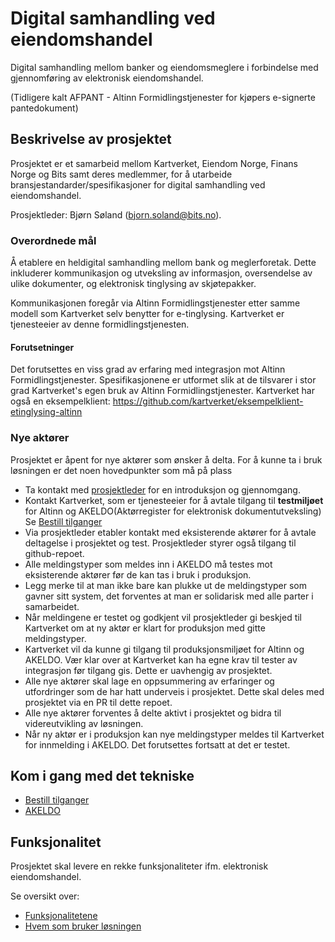 # Digital samhandling ved eiendomshandel 
Digital samhandling mellom banker og eiendomsmeglere i forbindelse med gjennomføring av elektronisk eiendomshandel.


(Tidligere kalt AFPANT - Altinn Formidlingstjenester for kjøpers e-signerte pantedokument)

## Beskrivelse av prosjektet
Prosjektet er et samarbeid mellom Kartverket, Eiendom Norge, Finans Norge og Bits samt deres medlemmer, for å utarbeide bransjestandarder/spesifikasjoner for digital samhandling ved eiendomshandel.

Prosjektleder: Bjørn Søland (bjorn.soland@bits.no).

### Overordnede mål
Å etablere en heldigital samhandling mellom bank og meglerforetak. Dette inkluderer kommunikasjon og utveksling av informasjon,  oversendelse av ulike dokumenter, og elektronisk tinglysing av skjøtepakker.

Kommunikasjonen foregår via Altinn Formidlingstjenester etter samme modell som Kartverket selv benytter for e-tinglysing. Kartverket er tjenesteeier av denne formidlingstjenesten.



#### Forutsetninger
Det forutsettes en viss grad av erfaring med integrasjon mot Altinn Formidlingstjenester. Spesifikasjonene er utformet slik at de tilsvarer i stor grad Kartverket's egen bruk av Altinn Formidlingstjenester.
Kartverket har også en eksempelklient: https://github.com/kartverket/eksempelklient-etinglysing-altinn

### Nye aktører
Prosjektet er åpent for nye aktører som ønsker å delta. For å kunne ta i bruk løsningen er det noen hovedpunkter som må på plass
- Ta kontakt med [prosjektleder](#beskrivelse-av-prosjektet) for en introduksjon og gjennomgang.
- Kontakt Kartverket, som er tjenesteeier for å avtale tilgang til **testmiljøet** for Altinn og AKELDO(Aktørregister for elektronisk dokumentutveksling) Se [Bestill tilganger](./tilgang.md)
- Via prosjektleder etabler kontakt med eksisterende aktører for å avtale deltagelse i prosjektet og test. Prosjektleder styrer også tilgang til github-repoet. 
- Alle meldingstyper som meldes inn i AKELDO må testes mot eksisterende aktører før de kan tas i bruk i produksjon.
- Legg merke til at man ikke bare kan plukke ut de meldingstyper som gavner sitt system, det forventes at man er solidarisk med alle parter i samarbeidet.
- Når meldingene er testet og godkjent vil prosjektleder gi beskjed til Kartverket om at ny aktør er klart for produksjon med gitte meldingstyper.
- Kartverket vil da kunne gi tilgang til produksjonsmiljøet for Altinn og AKELDO. Vær klar over at Kartverket kan ha egne krav til tester av integrasjon før tilgang gis. Dette er uavhengig av prosjektet.
- Alle nye aktører skal lage en oppsummering av erfaringer og utfordringer som de har hatt underveis i prosjektet. Dette skal deles med prosjektet via en PR til dette repoet.
- Alle nye aktører forventes å delte aktivt i prosjektet og bidra til videreutvikling av løsningen.
- Når ny aktør er i produksjon kan nye meldingstyper meldes til Kartverket for innmelding i AKELDO. Det forutsettes fortsatt at det er testet.


## Kom i gang med det tekniske

- [Bestill tilganger](./tilgang.md)
- [AKELDO](./akeldo.md)


## Funksjonalitet

Prosjektet skal levere en rekke funksjonaliteter ifm. elektronisk eiendomshandel.

Se oversikt over:
- [Funksjonalitetene](./funksjonalitet.md)
- [Hvem som bruker løsningen](./hvem-bruker-loesningen.md)




